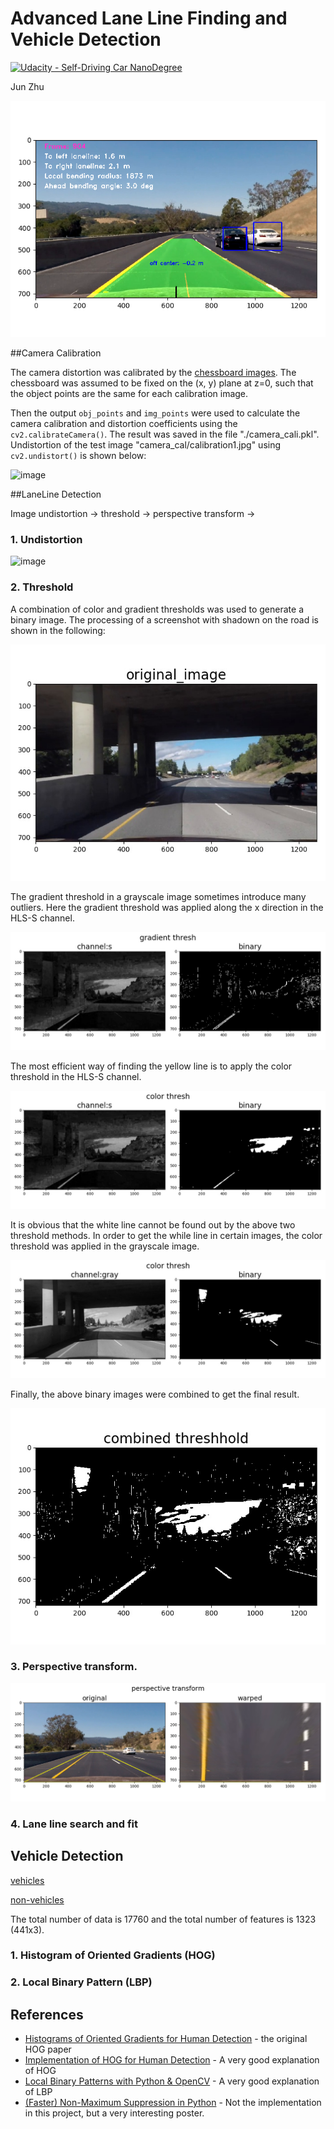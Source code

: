 # Advanced Lane Line Finding and Vehicle Detection

[![Udacity - Self-Driving Car NanoDegree](https://s3.amazonaws.com/udacity-sdc/github/shield-carnd.svg)](http://www.udacity.com/drive)

Jun Zhu

![alt text](highlight-1.png)


##Camera Calibration

The camera distortion was calibrated by the [chessboard images](./camera_cal/). The chessboard was assumed to be fixed on the (x, y) plane at z=0, such that the object points are the same for each calibration image.

Then the output `obj_points` and `img_points` were used to calculate the camera calibration and distortion coefficients using the `cv2.calibrateCamera()`.  The result was saved in the file "./camera_cali.pkl". Undistortion of the test image "camera_cal/calibration1.jpg" using `cv2.undistort()` is shown below: 

![image](./output_images/chess_board_undistortion.jpg "Chessboard undistortion")

##LaneLine Detection

Image undistortion -> threshold -> perspective transform ->

### 1. Undistortion

![image](./output_images/image_undistortion.jpg "Sample image undistortion")

### 2. Threshold
A combination of color and gradient thresholds was used to generate a binary image. The processing of a screenshot with shadown on the road is shown in the following:

![image](./output_images/threshold_original.jpg "Original image for threshold")

The gradient threshold in a grayscale image sometimes introduce many outliers. Here the gradient threshold was applied along the x direction in the HLS-S channel.

![image](./output_images/gradient_thresh_s_x.jpg "gradient threshold")

The most efficient way of finding the yellow line is to apply the color threshold in the HLS-S channel.

![image](./output_images/color_thresh_s.jpg "color threshold in HLS-S channel")

It is obvious that the white line cannot be found out by the above two threshold methods. In order to get the while line in certain images, the color threshold was applied in the grayscale image.

![image](./output_images/color_thresh_gray.jpg "color threshold in grayscale")

Finally, the above binary images were combined to get the final result.

![image](./output_images/combined_threshold.jpg "combined_thresh")

### 3. Perspective transform.

![image](./output_images/perspective_transform.png "Perspective Transform")


### 4. Lane line search and fit


## Vehicle Detection


[vehicles](https://s3.amazonaws.com/udacity-sdc/Vehicle_Tracking/vehicles.zip)

[non-vehicles](https://s3.amazonaws.com/udacity-sdc/Vehicle_Tracking/non-vehicles.zip) 

The total number of data is 17760 and the total number of features is 1323 (441x3). 

### 1. Histogram of Oriented Gradients (HOG)

### 2. Local Binary Pattern (LBP) 


## References

- [Histograms of Oriented Gradients for Human Detection](http://www.csd.uwo.ca/~olga/Courses/Fall2009/9840/Papers/DalalTriggsCVPR05.pdf) - the original HOG paper
- [Implementation of HOG for Human Detection](http://www.geocities.ws/talh_davidc/#cst_extract) - A very good explanation of HOG
- [Local Binary Patterns with Python & OpenCV](http://www.pyimagesearch.com/2015/12/07/local-binary-patterns-with-python-opencv) - A very good explanation of LBP
- [(Faster) Non-Maximum Suppression in Python](http://www.pyimagesearch.com/2015/02/16/faster-non-maximum-suppression-python/) - Not the implementation in this project, but a very interesting poster.